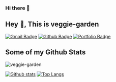 ### Hi there 👋

## Hey 👋, This is veggie-garden
[![Gmail Badge](https://img.shields.io/badge/-devcseo@gmail.com-c14438?style=flat&logo=Gmail&logoColor=white&link=mailto:devcseo@gmail.com)](mailto:devcseo@gmail.com) [![Github Badge](https://img.shields.io/badge/-veggie--garden-grey?style=flat&logo=github&logoColor=white&link=https://github.com/veggie-garden/)](https://www.github.com/veggie-garden/) [![Portfolio Badge](https://img.shields.io/badge/portfolio-web-blue?style=flat&link=https://github.com/veggie-garden/)](https://github.com/veggie-garden/) 
## Some of my Github Stats
<p align=left> <img src=https://komarev.com/ghpvc/?username=veggie-garden alt=veggie-garden /> </p>

[![Github stats](https://github-readme-stats.vercel.app/api?username=veggie-garden&show_icons=true&include_all_commits=true)](https://github.com/veggie-garden/github-readme-stats)
[![Top Langs](https://github-readme-stats.vercel.app/api/top-langs/?username=veggie-garden&layout=compact)](https://github.com/veggie-garden/github-readme-stats)


<!--
**veggie-garden/veggie-garden** is a ✨ _special_ ✨ repository because its `README.md` (this file) appears on your GitHub profile.

Here are some ideas to get you started:

- 🔭 I’m currently working on ...
- 🌱 I’m currently learning ...
- 👯 I’m looking to collaborate on ...
- 🤔 I’m looking for help with ...
- 💬 Ask me about ...
- 📫 How to reach me: ...
- 😄 Pronouns: ...
- ⚡ Fun fact: ...
-->
